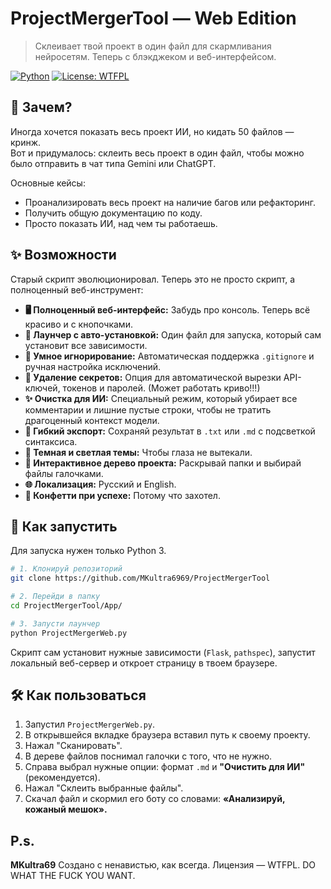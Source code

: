 # ProjectMergerTool — Web Edition

> Склеивает твой проект в один файл для скармливания нейросетям. Теперь с блэкджеком и веб-интерфейсом.

[![Python](https://img.shields.io/badge/Python-3.9+-blue?logo=python)](https://www.python.org/)
[![License: WTFPL](https://img.shields.io/badge/License-WTFPL-brightgreen.svg)](http://www.wtfpl.net/about/)



## 🧠 Зачем?

Иногда хочется показать весь проект ИИ, но кидать 50 файлов — кринж.  
Вот и придумалось: склеить весь проект в один файл, чтобы можно было отправить в чат типа Gemini или ChatGPT.

Основные кейсы:
- Проанализировать весь проект на наличие багов или рефакторинг.
- Получить общую документацию по коду.
- Просто показать ИИ, над чем ты работаешь.

## ✨ Возможности

Старый скрипт эволюционировал. Теперь это не просто скрипт, а полноценный веб-инструмент:

-   **🖥️ Полноценный веб-интерфейс:** Забудь про консоль. Теперь всё красиво и с кнопочками.
-   **🚀 Лаунчер с авто-установкой:** Один файл для запуска, который сам установит все зависимости.
-   **🧠 Умное игнорирование:** Автоматическая поддержка `.gitignore` и ручная настройка исключений.
-   **🔐 Удаление секретов:** Опция для автоматической вырезки API-ключей, токенов и паролей. (Может работать криво!!!)
-   **✨ Очистка для ИИ:** Специальный режим, который убирает все комментарии и лишние пустые строки, чтобы не тратить драгоценный контекст модели.
-   **📄 Гибкий экспорт:** Сохраняй результат в `.txt` или `.md` с подсветкой синтаксиса.
-   **🎨 Темная и светлая темы:** Чтобы глаза не вытекали.
-   **📁 Интерактивное дерево проекта:** Раскрывай папки и выбирай файлы галочками.
-   **🌐 Локализация:** Русский и English.
-   **🎉 Конфетти при успехе:** Потому что захотел.

## 🚀 Как запустить

Для запуска нужен только Python 3.

```bash
# 1. Клонируй репозиторий
git clone https://github.com/MKultra6969/ProjectMergerTool

# 2. Перейди в папку
cd ProjectMergerTool/App/

# 3. Запусти лаунчер
python ProjectMergerWeb.py
```

Скрипт сам установит нужные зависимости (`Flask`, `pathspec`), запустит локальный веб-сервер и откроет страницу в твоем браузере.

## 🛠 Как пользоваться

1.  Запустил `ProjectMergerWeb.py`.
2.  В открывшейся вкладке браузера вставил путь к своему проекту.
3.  Нажал "Сканировать".
4.  В дереве файлов поснимал галочки с того, что не нужно.
5.  Справа выбрал нужные опции: формат `.md` и **"Очистить для ИИ"** (рекомендуется).
6.  Нажал "Склеить выбранные файлы".
7.  Скачал файл и скормил его боту со словами: **«Анализируй, кожаный мешок».**

## P.s.

**MKultra69**
Создано с ненавистью, как всегда. Лицензия — WTFPL. DO WHAT THE FUCK YOU WANT.
